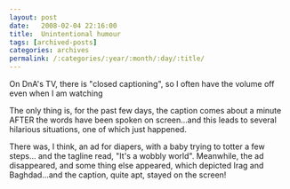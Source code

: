 ```yaml
---
layout: post
date:	2008-02-04 22:16:00
title:  Unintentional humour
tags: [archived-posts]
categories: archives
permalink: /:categories/:year/:month/:day/:title/
---
```

On DnA's TV, there is "closed captioning", so I often have the volume off even when I am watching

The only thing is, for the past few days, the caption comes about a minute AFTER the words have been spoken on screen...and this leads to several hilarious situations, one of which just happened.

There was, I think, an ad for diapers, with a baby trying to totter a few steps... and the tagline read, "It's a wobbly world". Meanwhile, the ad disappeared, and some thing else appeared, which depicted Irag and Baghdad...and the caption, quite apt, stayed on the screen!
